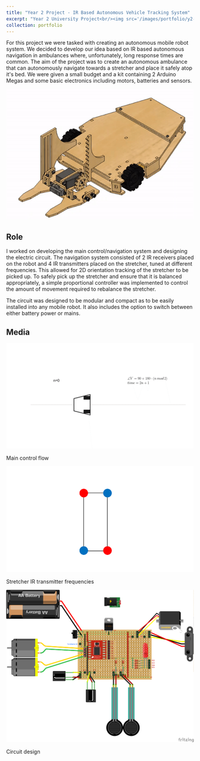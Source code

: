 ```yaml
---
title: "Year 2 Project - IR Based Autonomous Vehicle Tracking System"
excerpt: "Year 2 University Project<br/><img src='/images/portfolio/y2-project.jpg'>"
collection: portfolio
---
```


For this project we were tasked with creating an autonomous mobile robot system. We decided to develop our idea based on IR based autonomous navigation in ambulances
where, unfortunately, long response times are common. The aim of the project was to create an autonomous ambulance that can autonomously navigate towards a stretcher and place it safely atop it's bed.
We were given a small budget and a kit containing 2 Arduino Megas and some basic electronics including motors, batteries and sensors.

![](/images/portfolio/y2-forklift.gif)

## Role
I worked on developing the main control/navigation system and designing the electric circuit. The navigation system consisted of 2 IR receivers placed on the robot and 4 IR transmitters placed on the stretcher, tuned at different frequencies.
This allowed for 2D orientation tracking of the stretcher to be picked up. To safely pick up the stretcher and ensure that it is balanced appropriately, a simple proportional controller was implemented to control the amount of movement required
to rebalance the stretcher.

The circuit was designed to be modular and compact as to be easily installed into any mobile robot. It also includes the option to switch between either battery power or mains.

## Media
![](/images/portfolio/y2-flow.gif)

Main control flow

![](/images/portfolio/y2-stretcher.gif)

Stretcher IR transmitter frequencies

![](/images/portfolio/y2-circuit.png)

Circuit design
